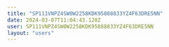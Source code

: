 ```yaml
---
title: "SP111VNPZ4SW0W2258KDK95088833YZ4F63DRE5NN"
date: 2024-03-07T11:04:43.128Z
user: SP111VNPZ4SW0W2258KDK95088833YZ4F63DRE5NN
layout: "users"
---
```

    